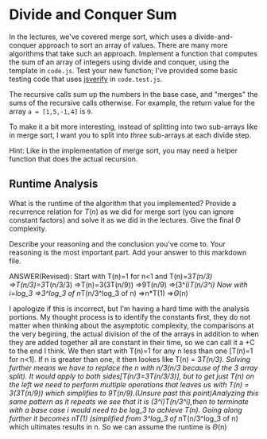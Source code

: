 # Divide and Conquer Sum

In the lectures, we've covered merge sort, which uses a divide-and-conquer
approach to sort an array of values. There are many more algorithms that take
such an approach. Implement a function that computes the sum of an array of
integers using divide and conquer, using the template in `code.js`. Test your
new function; I've provided some basic testing code that uses
[jsverify](https://jsverify.github.io/) in `code.test.js`.

The recursive calls sum up the numbers in the base case, and "merges" the sums
of the recursive calls otherwise. For example, the return value for the array `a
= [1,5,-1,4]` is `9`.

To make it a bit more interesting, instead of splitting into two sub-arrays like
in merge sort, I want you to split into *three* sub-arrays at each divide step.

Hint: Like in the implementation of merge sort, you may need a helper function
that does the actual recursion.

## Runtime Analysis

What is the runtime of the algorithm that you implemented? Provide a recurrence
relation for $T(n)$ as we did for merge sort (you can ignore constant factors)
and solve it as we did in the lectures. Give the final $\Theta$ complexity.

Describe your reasoning and the conclusion you've come to. Your reasoning is the
most important part. Add your answer to this markdown file.

ANSWER(Revised):
Start with
T(n)=1 for n<1 and T(n)=3*T(n/3)
=>T(n/3)=3*T(n/3/3)
=>T(n)=3(3T(n/9))
=>9T(n/9)
=>(3^i)*T(n/3^i)
Now with i=log_3
=>3^log_3 of n*T(n/3^log_3 of n)
=>n*T(1)
=>$\Theta$(n)


I apologize if this is incorrect, but I'm having a hard time with the analysis portions. My thought process is to identify the constants first, they do not matter when thinking about the asymptotic complexity, the comparisons at the very begining, the actual division of the of the arrays in addition to when they are added together all are constant in their time, so we can call it a +C to the end I think. We then start with T(n)=1 for any n less than one [T(n)=1 for n<1]. If n is greater than one, it then lookes like T(n) = 3*T(n/3). Solving further means we have to replace the n with n/3(n/3 because of the 3 array split). It would apply to both sides[T(n/3=3T(n/3/3)], but to get just T(n) on the left we need to perform multiple operations that leaves us with T(n) = 3(3T(n/9)) which simplifies to 9T(n/9).(Unsure past this point)Analyzing this same pattern as it repeats we see that it is (3^i)*T(n/3^i),then to terminate with a base case i would need to be log_3 to achieve T(n). Going along further it becomes n*T(1) (simplified from 3^log_3 of n*T(n/3^log_3 of n) which ultimates results in n. So we can assume the runtime is $\Theta$(n)
